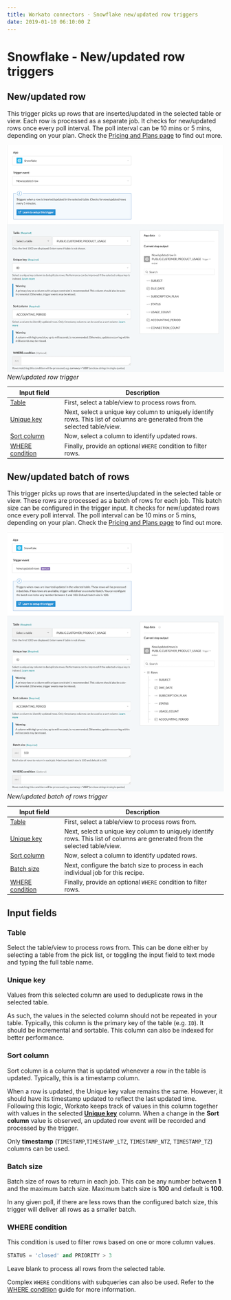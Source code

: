 ```yaml
---
title: Workato connectors - Snowflake new/updated row triggers
date: 2019-01-10 06:10:00 Z
---
```


# Snowflake - New/updated row triggers

## New/updated row
This trigger picks up rows that are inserted/updated in the selected table or view. Each row is processed as a separate job. It checks for new/updated rows once every poll interval. The poll interval can be 10 mins or 5 mins, depending on your plan. Check the [Pricing and Plans page](https://www.workato.com/pricing?audience=general) to find out more.

![New/updated row trigger](/assets/images/snowflake/new-updated-row-trigger.png)
*New/updated row trigger*

<table class="unchanged rich-diff-level-one">
  <thead>
    <tr>
        <th width='25%'>Input field</th>
        <th>Description</th>
    </tr>
  </thead>
  <tbody>
    <tr>
      <td><a href="#table">Table</a></td>
      <td>
        First, select a table/view to process rows from.
      </td>
    </tr>
    <tr>
      <td><a href="#unique-key">Unique key</a></td>
      <td>
        Next, select a unique key column to uniquely identify rows. This list of columns are generated from the selected table/view.
      </td>
    </tr>
    <tr>
      <td><a href="#sort-column">Sort column</a></td>
      <td>
        Now, select a column to identify updated rows.
      </td>
    </tr>
    <tr>
      <td><a href="#where-condition">WHERE condition</a></td>
      <td>
        Finally, provide an optional <code>WHERE</code> condition to filter rows.
      </td>
    </tr>
  </tbody>
</table>

## New/updated batch of rows
This trigger picks up rows that are inserted/updated in the selected table or view. These rows are processed as a batch of rows for each job. This batch size can be configured in the trigger input. It checks for new/updated rows once every poll interval. The poll interval can be 10 mins or 5 mins, depending on your plan. Check the [Pricing and Plans page](https://www.workato.com/pricing?audience=general) to find out more.

![New/updated batch of rows trigger](/assets/images/snowflake/new-updated-batch-of-rows-trigger.png)
*New/updated batch of rows trigger*

<table class="unchanged rich-diff-level-one">
  <thead>
    <tr>
        <th width='25%'>Input field</th>
        <th>Description</th>
    </tr>
  </thead>
  <tbody>
    <tr>
      <td><a href="#table">Table</a></td>
      <td>
        First, select a table/view to process rows from.
      </td>
    </tr>
    <tr>
      <td><a href="#unique-key">Unique key</a></td>
      <td>
        Next, select a unique key column to uniquely identify rows. This list of columns are generated from the selected table/view.
      </td>
    </tr>
    <tr>
      <td><a href="#sort-column">Sort column</a></td>
      <td>
        Now, select a column to identify updated rows.
      </td>
    </tr>
    <tr>
      <td><a href="#batch-size">Batch size</a></td>
      <td>
        Next, configure the batch size to process in each individual job for this recipe.
      </td>
    </tr>
    <tr>
      <td><a href="#where-condition">WHERE condition</a></td>
      <td>
        Finally, provide an optional <code>WHERE</code> condition to filter rows.
      </td>
    </tr>
  </tbody>
</table>

## Input fields

### Table
Select the table/view to process rows from. This can be done either by selecting a table from the pick list, or toggling the input field to text mode and typing the full table name.

### Unique key
Values from this selected column are used to deduplicate rows in the selected table.

As such, the values in the selected column should not be repeated in your table. Typically, this column is the primary key of the table (e.g. `ID`). It should be incremental and sortable. This column can also be indexed for better performance.

### Sort column
Sort column is a column that is updated whenever a row in the table is updated. Typically, this is a timestamp column.

When a row is updated, the Unique key value remains the same. However, it should have its timestamp updated to reflect the last updated time. Following this logic, Workato keeps track of values in this column together with values in the selected [**Unique key**](#unique-key) column. When a change in the **Sort column** value is observed, an updated row event will be recorded and processed by the trigger.

Only **timestamp** (`TIMESTAMP`,`TIMESTAMP_LTZ`, `TIMESTAMP_NTZ`, `TIMESTAMP_TZ`) columns can be used.

### Batch size
Batch size of rows to return in each job. This can be any number between **1** and the maximum batch size. Maximum batch size is **100** and default is **100**.

In any given poll, if there are less rows than the configured batch size, this trigger will deliver all rows as a smaller batch.

### WHERE condition
This condition is used to filter rows based on one or more column values.

```sql
STATUS = 'closed' and PRIORITY > 3
```

Leave blank to process all rows from the selected table.

Complex `WHERE` conditions with subqueries can also be used. Refer to the [WHERE condition](/connectors/snowflake.md#where-condition) guide for more information.
